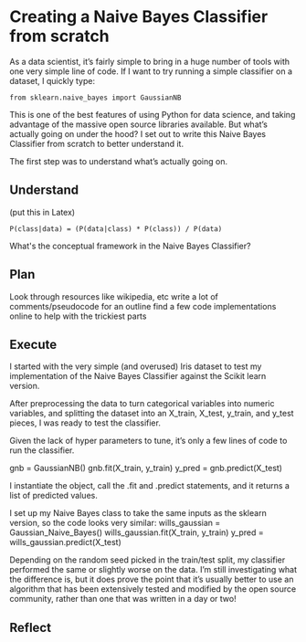 # Creating a Naive Bayes Classifier from scratch

As a data scientist, it’s fairly simple to bring in a huge number of tools with one very simple line of code. If I want to try running a simple classifier on a dataset, I quickly type:

```
from sklearn.naive_bayes import GaussianNB
```

This is one of the best features of using Python for data science, and taking advantage of the massive open source libraries available. But what’s actually going on under the hood? I set out to write this Naive Bayes Classifier from scratch to better understand it.

The first step was to understand what’s actually going on.

## Understand

(put this in Latex)
```
P(class|data) = (P(data|class) * P(class)) / P(data)
```

What's the conceptual framework in the Naive Bayes Classifier?

## Plan

Look through resources like wikipedia, etc
write a lot of comments/pseudocode for an outline
find a few code implementations online to help with the trickiest parts


## Execute
I started with the very simple (and overused) Iris dataset to test my implementation of the Naive Bayes Classifier against the Scikit learn version.

After preprocessing the data to turn categorical variables into numeric variables, and splitting the dataset into an X_train, X_test, y_train, and y_test pieces, I was ready to test the classifier.

Given the lack of hyper parameters to tune, it’s only a few lines of code to run the classifier.

gnb = GaussianNB()
gnb.fit(X_train, y_train)
y_pred = gnb.predict(X_test)

I instantiate the object, call the .fit and .predict statements, and it returns a list of predicted values.

I set up my Naive Bayes class to take the same inputs as the sklearn version, so the code looks very similar:
wills_gaussian = Gaussian_Naive_Bayes()
wills_gaussian.fit(X_train, y_train)
y_pred = wills_gaussian.predict(X_test)

Depending on the random seed picked in the train/test split, my classifier performed the same or slightly worse on the data. I’m still investigating what the difference is, but it does prove the point that it’s usually better to use an algorithm that has been extensively tested and modified by the open source community, rather than one that was written in a day or two!

## Reflect
